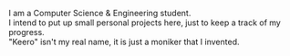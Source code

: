 I am a Computer Science & Engineering student.<br/>
I intend to put up small personal projects here, just to keep a track of my progress. <br/>
"Keero" isn't my real name, it is just a moniker that I invented.
